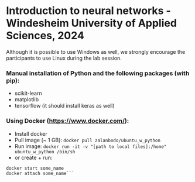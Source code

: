 # Introduction to neural networks - Windesheim University of Applied Sciences, 2024

Although it is possible to use Windows as well, we strongly encourage the participants to use Linux during the lab session.

### Manual installation of Python and the following packages (with pip):
- scikit-learn
- matplotlib
- tensorflow (it should install keras as well)

### Using Docker (https://www.docker.com/):
- Install docker
- Pull image (~ 1 GB):
`docker pull zalanbodo/ubuntu_w_python`
- Run image:
```docker run -it -v "[path to local files]:/home" ubuntu_w_python /bin/sh```
- or create + run:
```docker create -it --name some_name -v "path_to_local_files":"/home" ubuntu_w_python
docker start some_name
docker attach some_name```
